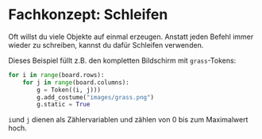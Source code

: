 # Fachkonzept: Schleifen

Oft willst du viele Objekte auf einmal erzeugen. Anstatt jeden Befehl immer wieder zu schreiben,
kannst du dafür Schleifen verwenden.

Dieses Beispiel füllt z.B. den kompletten Bildschirm mit ``grass``-Tokens:

```python
for i in range(board.rows):
    for j in range(board.columns):
        g = Token((i, j)))
        g.add_costume("images/grass.png")
        g.static = True
```

`i`und `j` dienen als Zählervariablen und zählen von 0 bis zum Maximalwert hoch.